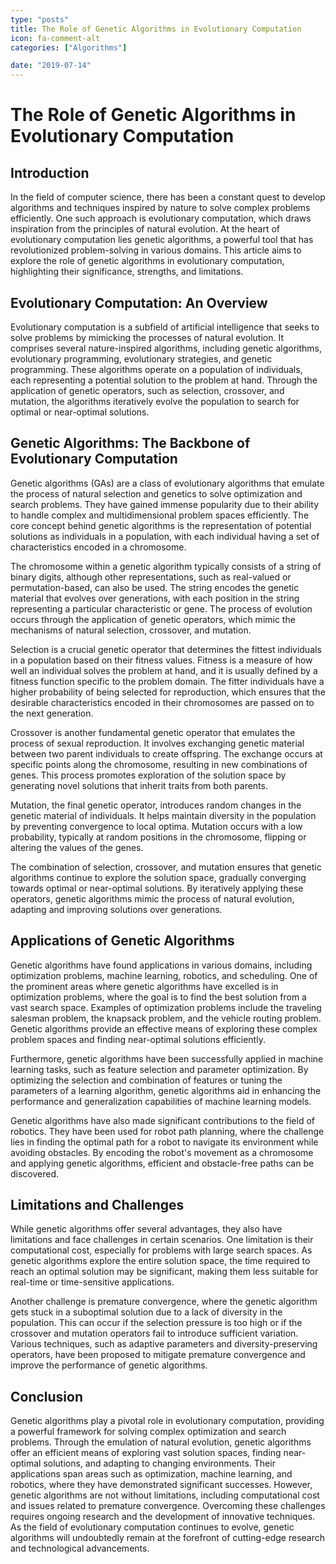 ```yaml
---
type: "posts"
title: The Role of Genetic Algorithms in Evolutionary Computation
icon: fa-comment-alt
categories: ["Algorithms"]

date: "2019-07-14"
---
```




# The Role of Genetic Algorithms in Evolutionary Computation

## Introduction

In the field of computer science, there has been a constant quest to develop algorithms and techniques inspired by nature to solve complex problems efficiently. One such approach is evolutionary computation, which draws inspiration from the principles of natural evolution. At the heart of evolutionary computation lies genetic algorithms, a powerful tool that has revolutionized problem-solving in various domains. This article aims to explore the role of genetic algorithms in evolutionary computation, highlighting their significance, strengths, and limitations.

## Evolutionary Computation: An Overview

Evolutionary computation is a subfield of artificial intelligence that seeks to solve problems by mimicking the processes of natural evolution. It comprises several nature-inspired algorithms, including genetic algorithms, evolutionary programming, evolutionary strategies, and genetic programming. These algorithms operate on a population of individuals, each representing a potential solution to the problem at hand. Through the application of genetic operators, such as selection, crossover, and mutation, the algorithms iteratively evolve the population to search for optimal or near-optimal solutions.

## Genetic Algorithms: The Backbone of Evolutionary Computation

Genetic algorithms (GAs) are a class of evolutionary algorithms that emulate the process of natural selection and genetics to solve optimization and search problems. They have gained immense popularity due to their ability to handle complex and multidimensional problem spaces efficiently. The core concept behind genetic algorithms is the representation of potential solutions as individuals in a population, with each individual having a set of characteristics encoded in a chromosome.

The chromosome within a genetic algorithm typically consists of a string of binary digits, although other representations, such as real-valued or permutation-based, can also be used. The string encodes the genetic material that evolves over generations, with each position in the string representing a particular characteristic or gene. The process of evolution occurs through the application of genetic operators, which mimic the mechanisms of natural selection, crossover, and mutation.

Selection is a crucial genetic operator that determines the fittest individuals in a population based on their fitness values. Fitness is a measure of how well an individual solves the problem at hand, and it is usually defined by a fitness function specific to the problem domain. The fitter individuals have a higher probability of being selected for reproduction, which ensures that the desirable characteristics encoded in their chromosomes are passed on to the next generation.

Crossover is another fundamental genetic operator that emulates the process of sexual reproduction. It involves exchanging genetic material between two parent individuals to create offspring. The exchange occurs at specific points along the chromosome, resulting in new combinations of genes. This process promotes exploration of the solution space by generating novel solutions that inherit traits from both parents.

Mutation, the final genetic operator, introduces random changes in the genetic material of individuals. It helps maintain diversity in the population by preventing convergence to local optima. Mutation occurs with a low probability, typically at random positions in the chromosome, flipping or altering the values of the genes.

The combination of selection, crossover, and mutation ensures that genetic algorithms continue to explore the solution space, gradually converging towards optimal or near-optimal solutions. By iteratively applying these operators, genetic algorithms mimic the process of natural evolution, adapting and improving solutions over generations.

## Applications of Genetic Algorithms

Genetic algorithms have found applications in various domains, including optimization problems, machine learning, robotics, and scheduling. One of the prominent areas where genetic algorithms have excelled is in optimization problems, where the goal is to find the best solution from a vast search space. Examples of optimization problems include the traveling salesman problem, the knapsack problem, and the vehicle routing problem. Genetic algorithms provide an effective means of exploring these complex problem spaces and finding near-optimal solutions efficiently.

Furthermore, genetic algorithms have been successfully applied in machine learning tasks, such as feature selection and parameter optimization. By optimizing the selection and combination of features or tuning the parameters of a learning algorithm, genetic algorithms aid in enhancing the performance and generalization capabilities of machine learning models.

Genetic algorithms have also made significant contributions to the field of robotics. They have been used for robot path planning, where the challenge lies in finding the optimal path for a robot to navigate its environment while avoiding obstacles. By encoding the robot's movement as a chromosome and applying genetic algorithms, efficient and obstacle-free paths can be discovered.

## Limitations and Challenges

While genetic algorithms offer several advantages, they also have limitations and face challenges in certain scenarios. One limitation is their computational cost, especially for problems with large search spaces. As genetic algorithms explore the entire solution space, the time required to reach an optimal solution may be significant, making them less suitable for real-time or time-sensitive applications.

Another challenge is premature convergence, where the genetic algorithm gets stuck in a suboptimal solution due to a lack of diversity in the population. This can occur if the selection pressure is too high or if the crossover and mutation operators fail to introduce sufficient variation. Various techniques, such as adaptive parameters and diversity-preserving operators, have been proposed to mitigate premature convergence and improve the performance of genetic algorithms.

## Conclusion

Genetic algorithms play a pivotal role in evolutionary computation, providing a powerful framework for solving complex optimization and search problems. Through the emulation of natural evolution, genetic algorithms offer an efficient means of exploring vast solution spaces, finding near-optimal solutions, and adapting to changing environments. Their applications span areas such as optimization, machine learning, and robotics, where they have demonstrated significant successes. However, genetic algorithms are not without limitations, including computational cost and issues related to premature convergence. Overcoming these challenges requires ongoing research and the development of innovative techniques. As the field of evolutionary computation continues to evolve, genetic algorithms will undoubtedly remain at the forefront of cutting-edge research and technological advancements.